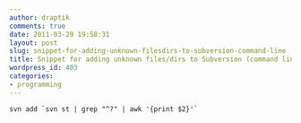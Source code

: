```yaml
---
author: draptik
comments: true
date: 2011-03-29 19:58:31
layout: post
slug: snippet-for-adding-unknown-filesdirs-to-subversion-command-line
title: Snippet for adding unknown files/dirs to Subversion (command line)
wordpress_id: 403
categories:
- programming
---
```


```
svn add `svn st | grep "^?" | awk '{print $2}'`
```
